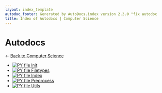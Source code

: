 ```yaml
---
layout: index_template
autodoc_footer: Generated by AutoDocs.index version 2.3.0 "fix autodoc failing if it already deleted the folders" ⓒ Starwort, 2020
title: Index of Autodocs | Computer Science
---
```


# **Autodocs**

← [Back to Computer Science](..)

- [![PY file](https://img.icons8.com/windows/512/03dac6/py.png)   Init  ](./autodocs/__init__.py)
- [![PY file](https://img.icons8.com/windows/512/03dac6/py.png) Filetypes](./autodocs/filetypes.py)
- [![PY file](https://img.icons8.com/windows/512/03dac6/py.png) Index](./autodocs/index.py)
- [![PY file](https://img.icons8.com/windows/512/03dac6/py.png) Preprocess](./autodocs/preprocess.py)
- [![PY file](https://img.icons8.com/windows/512/03dac6/py.png) Utils](./autodocs/utils.py)
